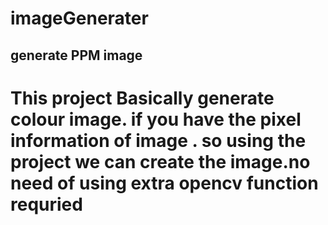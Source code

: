 # imageGenerater
## generate PPM image
# This project Basically generate colour image. if you have the pixel information of image . so using the project we can create the image.no need of using extra opencv function requried
